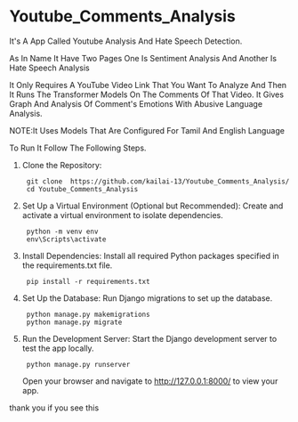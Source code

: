 # Youtube_Comments_Analysis
It's A App Called Youtube Analysis And Hate Speech Detection.
      
As In Name It Have Two Pages One Is Sentiment Analysis And Another Is Hate Speech Analysis
    
   
It Only Requires A YouTube Video Link That You Want To Analyze And Then It Runs The Transformer Models On The Comments Of That Video. It Gives Graph And Analysis Of Comment's Emotions With Abusive Language Analysis.
 
NOTE:It Uses Models That Are Configured For Tamil And English Language

To Run It Follow The Following Steps. 
  
1. Clone the Repository:

        git clone  https://github.com/kailai-13/Youtube_Comments_Analysis/
        cd Youtube_Comments_Analysis


3. Set Up a Virtual Environment (Optional but Recommended):
Create and activate a virtual environment to isolate dependencies.

        python -m venv env
        env\Scripts\activate

3. Install Dependencies:
      Install all required Python packages specified in the requirements.txt file.

        pip install -r requirements.txt


4. Set Up the Database:
      Run Django migrations to set up the database.

        python manage.py makemigrations
        python manage.py migrate

5. Run the Development Server:
      Start the Django development server to test the app locally.

        python manage.py runserver
      Open your browser and navigate to http://127.0.0.1:8000/ to view your app.



thank you if you see this 
